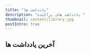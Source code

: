```yaml
---
title: "یادداشت ها"
description: "یادداشت های پراکنده "
thumbnail: content/library.jpg
postIntro: true
---
```


## آخرین یادداشت ها

<PostArchives category="notes"/>
